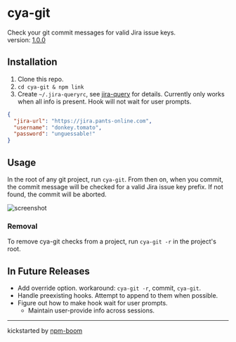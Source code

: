 # cya-git

Check your git commit messages for valid Jira issue keys.  
version: [1.0.0][CHANGELOG]

## Installation

1. Clone this repo.
2. `cd cya-git & npm link`
3. Create `~/.jira-queryrc`, see [jira-query] for details.  Currently only works
when all info is present.  Hook will not wait for user prompts.

```json
{
  "jira-url": "https://jira.pants-online.com",
  "username": "donkey.tomato",
  "password": "unguessable!"
}
```

## Usage

In the root of any git project, run `cya-git`.  From then on, when you commit,
the commit message will be checked for a valid Jira issue key prefix.  If not
found, the commit will be aborted.


![screenshot]


### Removal

To remove cya-git checks from a project, run `cya-git -r` in the project's root.

## In Future Releases

* Add override option.  workaround: `cya-git -r`, commit, `cya-git`.
* Handle preexisting hooks.  Attempt to append to them when possible.
* Figure out how to make hook wait for user prompts.
  * Maintain user-provide info across sessions.











---
kickstarted by [npm-boom][npm-boom]

[npm-boom]: https://github.com/reergymerej/npm-boom
[jira-query]: https://github.com/reergymerej/jira-query#runtime-config
[CHANGELOG]: CHANGELOG.md
[screenshot]: https://cloud.githubusercontent.com/assets/1720010/17261614/4fdda9cc-559c-11e6-9aef-1292281a55dd.png
